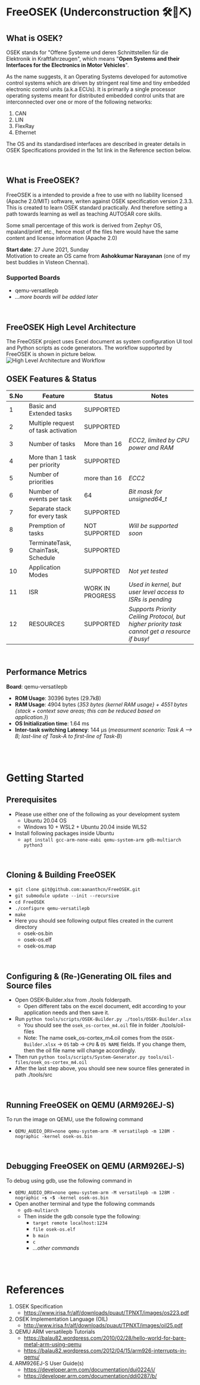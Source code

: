 FreeOSEK (Underconstruction 🛠🔧⛏)
========
What is OSEK?
-------------
OSEK stands for "Offene Systeme und deren Schnittstellen für die Elektronik in Kraftfahrzeugen", which means "**Open Systems and their Interfaces for the Electronics in Motor Vehicles**". 

As the name suggests, it an Operating Systems developed for automotive control systems which are driven by stringent real time and tiny embedded electronic control units (a.k.a ECUs). It is primarily a single processor operating systems meant for distributed embedded control units that are interconnected over one or more of the following networks:
 1. CAN
 2. LIN
 3. FlexRay
 4. Ethernet

The OS and its standardised interfaces are described in greater details in OSEK Specifications provided in the 1st link in the Reference section below.

<br>

What is FreeOSEK?
-----------------

FreeOSEK is a intended to provide a free to use with no liability licensed (Apache 2.0/MIT) software, writen against OSEK specification version 2.3.3. This is created to learn OSEK standard practically. And therefore setting a path towards learning as well as teaching AUTOSAR core skills.

Some small percentage of this work is derived from Zephyr OS, mpaland/printf etc., hence most of the files here would have the same content and license information (Apache 2.0)

**Start date**: 27 June 2021, Sunday<br>
Motivation to create an OS came from **Ashokkumar Narayanan** (one of my best buddies in Visteon Chennai).

### Supported Boards
 * qemu-versatilepb
 * *...more boards will be added later*

<br>

FreeOSEK High Level Architecture
---
The FreeOSEK project uses Excel document as system configuration UI tool and Python scripts as code generators. The workflow supported by FreeOSEK is shown in picture below.
![High Level Architecture and Workflow](https://github.com/aananthcn/FreeOSEK/blob/main/doc/workflow.png)

OSEK Features & Status
---
S.No | Feature | Status | Notes |
---  | ---     | ---    | ---   |
1 | Basic and Extended tasks | SUPPORTED | |
2 | Multiple request of task activation | SUPPORTED | |
3 | Number of tasks | More than 16 | *ECC2, limited by CPU power and RAM* |
4 | More than 1 task per priority | SUPPORTED | |
5 | Number of priorities | more than 16 | *ECC2* |
6 | Number of events per task | 64 | *Bit mask for unsigned64_t* |
7 | Separate stack for every task | SUPPORTED | |
8 | Premption of tasks | NOT SUPPORTED | *Will be supported soon* |
9 | TerminateTask, ChainTask, Schedule | SUPPORTED | |
10 | Application Modes | SUPPORTED | *Not yet tested* |
11 | ISR | WORK IN PROGRESS | *Used in kernel, but user level access to ISRs is pending* |
12 | RESOURCES | SUPPORTED | *Supports Priority Ceiling Protocol, but higher priority task cannot get a resource if busy!* |

<br>

Performance Metrics
---
**Board**: qemu-versatilepb
 * **ROM Usage**: 30396 bytes (29.7kB)
 * **RAM Usage**: 4904 bytes (*353 bytes {kernel RAM usage} + 4551 bytes {stack + context save areas; this can be reduced based on application.}*)
 * **OS Initialization time**: 1.64 ms
 * **Inter-task switching Latency**: 144 µs (*measurment scenario: Task A --> B; last-line of Task-A to first-line of Task-B*)

<br><br>

Getting Started
===

Prerequisites
----
 * Please use either one of the following as your development system
   * Ubuntu 20.04 OS
   * Windows 10 + WSL2 + Ubuntu 20.04 inside WLS2
 * Install following packages inside Ubuntu
   * `apt install gcc-arm-none-eabi qemu-system-arm gdb-multiarch python3`

<br>

Cloning & Building FreeOSEK
---
* `git clone git@github.com:aananthcn/FreeOSEK.git`
* `git submodule update --init --recursive`
* `cd FreeOSEK`
* `./configure qemu-versatilepb`
* `make`
* Here you should see following output files created in the current directory
  * osek-os.bin
  * osek-os.elf
  * osek-os.map

<br>


Configuring & (Re-)Generating OIL files and Source files
---
* Open OSEK-Builder.xlsx from ./tools folderpath.
  * Open different tabs on the excel document, edit according to your application needs and then save it.
* Run `python tools/scripts/OSEK-Builder.py ./tools/OSEK-Builder.xlsx`
  * You should see the `osek_os-cortex_m4.oil` file in folder ./tools/oil-files
  * Note: The name osek_os-cortex_m4.oil comes from the `OSEK-Builder.xlsx` -> `OS` tab -> `CPU` & `OS NAME` fields. If you change them, then the oil file name will change accordingly.
* Then run `python tools/scripts/System-Generator.py tools/oil-files/osek_os-cortex_m4.oil`
* After the last step above, you should see new source files generated in path ./tools/src

<br>

Running FreeOSEK on QEMU (ARM926EJ-S)
----
To run the image on QEMU, use the following command
* `QEMU_AUDIO_DRV=none qemu-system-arm -M versatilepb -m 128M -nographic -kernel osek-os.bin`

<br>

Debugging FreeOSEK on QEMU (ARM926EJ-S)
----
To debug using gdb, use the following command in 
* `QEMU_AUDIO_DRV=none qemu-system-arm -M versatilepb -m 128M -nographic `**`-s -S`**` -kernel osek-os.bin`
* Open another terminal and type the following commands
  * `gdb-multiarch`
  * Then inside the gdb console type the following:
    * `target remote localhost:1234`
    * `file osek-os.elf`
    * `b main`
    * `c`
    * *...other commands*

<br><br>

References
==========
1. OSEK Specification
   * https://www.irisa.fr/alf/downloads/puaut/TPNXT/images/os223.pdf
2. OSEK Implementation Language (OIL)
   * http://www.irisa.fr/alf/downloads/puaut/TPNXT/images/oil25.pdf
3. QEMU ARM versatilepb Tutorials
   * https://balau82.wordpress.com/2010/02/28/hello-world-for-bare-metal-arm-using-qemu
   * https://balau82.wordpress.com/2012/04/15/arm926-interrupts-in-qemu/
4. ARM926EJ-S User Guide(s)
   * https://developer.arm.com/documentation/dui0224/i/
   * https://developer.arm.com/documentation/ddi0287/b/

